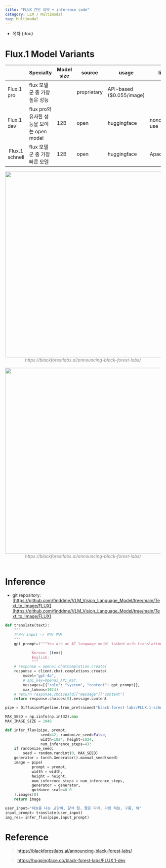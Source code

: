 ```yaml
---
title: "FLUX 간단 요약 + inference code"
category: LLM / Multimodal
tag: Multimodal
---
```








* 목차
{:toc}











# Flux.1 Model Variants

<html>
  <table border="0" cellpadding="0" cellspacing="0" width="926" style="">
    <thead>
      <tr height="23" style="height:17.4pt">
        <th></th>
        <th>Specialty</th>
        <th>Model size</th>
        <th>source</th>
        <th>usage</th>
        <th>license&nbsp;</th>
        <th>base model</th>
        <th>training methode</th>
      </tr>
    </thead>
   <colgroup><col width="110" style="mso-width-source:userset;mso-width-alt:3507;width:82pt">
   <col width="87" style="mso-width-source:userset;mso-width-alt:2790;width:65pt">
   <col width="150" style="mso-width-source:userset;mso-width-alt:4787;width:112pt">
   <col width="191" style="mso-width-source:userset;mso-width-alt:6118;width:143pt">
   <col width="152" style="mso-width-source:userset;mso-width-alt:4864;width:114pt">
   <col width="236" style="mso-width-source:userset;mso-width-alt:7552;width:177pt">
   </colgroup>
    <tbody>
      <tr height="23" style="height:17.4pt">
        <td height="23" class="xl67" style="height:17.4pt">Flux.1 pro</td>
        <td>flux 모델군 중 가장 높은 성능</td>
        <td></td>
        <td>proprietary</td>
        <td>API-based ($0.055/image)</td>
        <td></td>
        <td rowspan="3" class="xl66">hybrid architecture of multimodal and parallel diffusion transformer<br>+ rotary positional embeddings<br>+ parallel attention layer</td>
        <td rowspan="3" class="xl66">Guidance Distillation + flow matching</td>
      </tr>
      <tr height="23" style="height:17.4pt">
        <td height="23" class="xl67" style="height:17.4pt">Flux.1 dev</td>
        <td>flux pro와 유사한 성능을 보이는 open model</td>
        <td>12B</td>
        <td>open</td>
        <td>huggingface</td>
        <td>noncommercial use</td>
      </tr>
      <tr height="23" style="height:17.4pt">
        <td height="23" class="xl67" style="height:17.4pt">&nbsp;Flux.1 schnell</td>
        <td>flux 모델군 중 가장 빠른 모델</td>
        <td>12B</td>
        <td>open</td>
        <td>huggingface</td>
        <td>Apache 2.0</td>
      </tr>
    </tbody>
  </table>
</html>


<center><img width="600" src="https://github.com/user-attachments/assets/fc883f10-7a38-42d9-ab39-7897d4fc9738"></center>
<center><em style="color:gray;">https://blackforestlabs.ai/announcing-black-forest-labs/</em></center><br>


<center><img width="600" src="https://github.com/user-attachments/assets/0c85b5f2-8b09-49b6-a4fa-df87d56ba405"></center>
<center><em style="color:gray;">https://blackforestlabs.ai/announcing-black-forest-labs/</em></center><br>


# Inference

- git repository: [https://github.com/finddme/VLM_Vision_Language_Model/tree/main/Text_to_Image/FLUX](https://github.com/finddme/VLM_Vision_Language_Model/tree/main/Text_to_Image/FLUX)

```python
def translate(text):
    """
    한국어 input -> 영어 변환
    """
    gpt_prompt=f"""You are an AI language model tasked with translating given Korean text into English text. 

            Korean: {text}
            English:
            """
    # response = openai.ChatCompletion.create(
    response = client.chat.completions.create(
        model="gpt-4o",
        # api_key=Openai_API_KEY,
        messages=[{"role": "system", "content": gpt_prompt}],
        max_tokens=1024)
    # return response.choices[0]["message"]["content"]
    return response.choices[0].message.content

pipe = DiffusionPipeline.from_pretrained("black-forest-labs/FLUX.1-schnell", torch_dtype=dtype).to(device)

MAX_SEED = np.iinfo(np.int32).max
MAX_IMAGE_SIZE = 2048

def infer_flux(pipe, prompt, 
                seed=42, randomize_seed=False, 
                width=1024, height=1024, 
                num_inference_steps=4):
    if randomize_seed:
        seed = random.randint(0, MAX_SEED)
    generator = torch.Generator().manual_seed(seed)
    image = pipe(
            prompt = prompt, 
            width = width,
            height = height,
            num_inference_steps = num_inference_steps, 
            generator = generator,
            guidance_scale=0.0
    ).images[0] 
    return image

user_input="하늘을 나는 고양이, 갈색 털, 짧은 다리, 파란 하늘, 구름, 해"
input_prompt= translate(user_input)
img_res= infer_flux(pipe,input_prompt)
```

# Reference

> https://blackforestlabs.ai/announcing-black-forest-labs/

> https://huggingface.co/black-forest-labs/FLUX.1-dev

